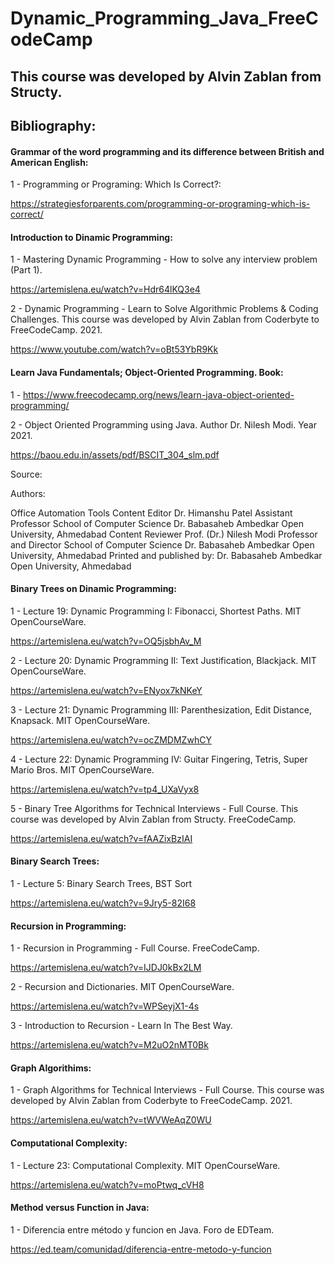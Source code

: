 # Dynamic_Programming_Java_FreeCodeCamp 

## This course was developed by Alvin Zablan from Structy.


## Bibliography:

#### Grammar of the word programming and its difference between British and American English:

1 - Programming or Programing: Which Is Correct?:

https://strategiesforparents.com/programming-or-programing-which-is-correct/

#### Introduction to Dinamic Programming:

1 - Mastering Dynamic Programming - How to solve any interview problem (Part 1).

https://artemislena.eu/watch?v=Hdr64lKQ3e4

2 -  Dynamic Programming - Learn to Solve Algorithmic Problems & Coding Challenges. This course was developed by Alvin Zablan from Coderbyte to FreeCodeCamp. 2021.

https://www.youtube.com/watch?v=oBt53YbR9Kk

#### Learn Java Fundamentals; Object-Oriented Programming. Book:

1 - https://www.freecodecamp.org/news/learn-java-object-oriented-programming/

2 - Object Oriented Programming using Java. Author Dr. Nilesh Modi. Year 2021.

https://baou.edu.in/assets/pdf/BSCIT_304_slm.pdf

Source:

Authors:

Office Automation Tools
Content Editor
Dr. Himanshu Patel
Assistant Professor
School of Computer Science
Dr. Babasaheb Ambedkar Open University, Ahmedabad
Content Reviewer
Prof. (Dr.) Nilesh Modi
Professor and Director
School of Computer Science
Dr. Babasaheb Ambedkar Open University, Ahmedabad
Printed and published by: Dr. Babasaheb Ambedkar Open University,
Ahmedabad

#### Binary Trees on Dinamic Programming:

1 -  Lecture 19: Dynamic Programming I: Fibonacci, Shortest Paths. MIT OpenCourseWare.

https://artemislena.eu/watch?v=OQ5jsbhAv_M

2 -  Lecture 20: Dynamic Programming II: Text Justification, Blackjack. MIT OpenCourseWare.

https://artemislena.eu/watch?v=ENyox7kNKeY

3 - Lecture 21: Dynamic Programming III: Parenthesization, Edit Distance, Knapsack. MIT OpenCourseWare.

https://artemislena.eu/watch?v=ocZMDMZwhCY

4 - Lecture 22: Dynamic Programming IV: Guitar Fingering, Tetris, Super Mario Bros. MIT OpenCourseWare.

https://artemislena.eu/watch?v=tp4_UXaVyx8

5 -  Binary Tree Algorithms for Technical Interviews - Full Course. This course was developed by Alvin Zablan from Structy. FreeCodeCamp.

https://artemislena.eu/watch?v=fAAZixBzIAI

#### Binary Search Trees:

1 -  Lecture 5: Binary Search Trees, BST Sort 

https://artemislena.eu/watch?v=9Jry5-82I68

#### Recursion in Programming:

1 -  Recursion in Programming - Full Course. FreeCodeCamp.

https://artemislena.eu/watch?v=IJDJ0kBx2LM

2 - Recursion and Dictionaries. MIT OpenCourseWare.

https://artemislena.eu/watch?v=WPSeyjX1-4s

3 -  Introduction to Recursion - Learn In The Best Way.

https://artemislena.eu/watch?v=M2uO2nMT0Bk

#### Graph Algorithims:

 1 - Graph Algorithms for Technical Interviews - Full Course. This course was developed by Alvin Zablan from Coderbyte to FreeCodeCamp. 2021.

 https://artemislena.eu/watch?v=tWVWeAqZ0WU

#### Computational Complexity:

1 - Lecture 23: Computational Complexity. MIT OpenCourseWare.

https://artemislena.eu/watch?v=moPtwq_cVH8

#### Method versus Function in Java:

1 - Diferencia entre método y funcion en Java. Foro de EDTeam. 

https://ed.team/comunidad/diferencia-entre-metodo-y-funcion

